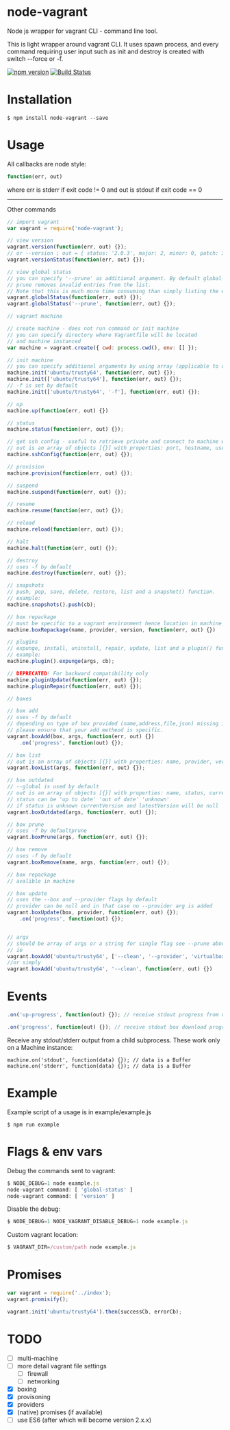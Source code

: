 # node-vagrant
Node js wrapper for vagrant CLI - command line tool.

This is light wrapper around vagrant CLI.
It uses spawn process, and every command requiring user input
such as init and destroy is created with switch --force or -f.

[![npm version](https://badge.fury.io/js/node-vagrant.svg)](https://badge.fury.io/js/node-vagrant)
[![Build Status](https://travis-ci.org/edin-m/node-vagrant.svg?branch=master)](https://travis-ci.org/edin-m/node-vagrant)

Installation
===

```
$ npm install node-vagrant --save
```

Usage
===

All callbacks are node style:
```js
function(err, out)
```
where err is stderr if exit code != 0 and out is stdout if exit code == 0
___
Other commands
```js
// import vagrant
var vagrant = require('node-vagrant');

// view version
vagrant.version(function(err, out) {});
// or --version ; out = { status: '2.0.3', major: 2, minor: 0, patch: 3 }
vagrant.versionStatus(function(err, out) {});

// view global status
// you can specify '--prune' as additional argument. By default global-status is based on a cache,
// prune removes invalid entries from the list.
// Note that this is much more time consuming than simply listing the entries.
vagrant.globalStatus(function(err, out) {});
vagrant.globalStatus('--prune', function(err, out) {});

// vagrant machine

// create machine - does not run command or init machine
// you can specify directory where Vagrantfile will be located
// and machine instanced
var machine = vagrant.create({ cwd: process.cwd(), env: [] });

// init machine
// you can specify additional arguments by using array (applicable to other functions)
machine.init('ubuntu/trusty64', function(err, out) {});
machine.init(['ubuntu/trusty64'], function(err, out) {});
// -f is set by default
machine.init(['ubuntu/trusty64', '-f'], function(err, out) {});

// up
machine.up(function(err, out) {})

// status
machine.status(function(err, out) {});

// get ssh config - useful to retrieve private and connect to machine with ssh2
// out is an array of objects [{}] with properties: port, hostname, user, private_key
machine.sshConfig(function(err, out) {});

// provision
machine.provision(function(err, out) {});

// suspend
machine.suspend(function(err, out) {});

// resume
machine.resume(function(err, out) {});

// reload
machine.reload(function(err, out) {});

// halt
machine.halt(function(err, out) {});

// destroy
// uses -f by default
machine.destroy(function(err, out) {});

// snapshots
// push, pop, save, delete, restore, list and a snapshot() function.
// example:
machine.snapshots().push(cb);

// box repackage
// must be specific to a vagrant environment hence location in machine
machine.boxRepackage(name, provider, version, function(err, out) {})

// plugins
// expunge, install, uninstall, repair, update, list and a plugin() function.
// example:
machine.plugin().expunge(args, cb);

// DEPRECATED! For backward compatibility only
machine.pluginUpdate(function(err, out) {});
machine.pluginRepair(function(err, out) {});

// boxes

// box add
// uses -f by default
// depending on type of box provided (name,address,file,json) missing information may be prompted.
// please ensure that your add metheod is specific.
vagrant.boxAdd(box, args, function(err, out) {})
    .on('progress', function(out) {});

// box list
// out is an array of objects [{}] with properties: name, provider, version
vagrant.boxList(args, function(err, out) {});

// box outdated
// --global is used by default
// out is an array of objects [{}] with properties: name, status, currentVersion, latestVersion
// status can be 'up to date' 'out of date' 'unknown'
// if status is unknown currentVersion and latestVersion will be null
vagrant.boxOutdated(args, function(err, out) {});

// box prune
// uses -f by defaultprune
vagrant.boxPrune(args, function(err, out) {});

// box remove
// uses -f by default
vagrant.boxRemove(name, args, function(err, out) {});

// box repackage
// avalible in machine

// box update
// uses the --box and --provider flags by default
// provider can be null and in that case no --provider arg is added
vagrant.boxUpdate(box, provider, function(err, out) {});
    .on('progress', function(out) {});


// args
// should be array of args or a string for single flag see --prune abov
// ie
vagrant.boxAdd('ubuntu/trusty64', ['--clean', '--provider', 'virtualbox'], function(err, out) {})
//or simply
vagrant.boxAdd('ubuntu/trusty64', '--clean', function(err, out) {})
```

Events
===
```js
.on('up-progress', function(out) {}); // receive stdout progress from up of vagrant

.on('progress', function(out) {}); // receive stdout box download progress
```

Receive any stdout/stderr output from a child subprocess. These work only on a Machine instance:

```
machine.on('stdout', function(data) {}); // data is a Buffer
machine.on('stderr', function(data) {}); // data is a Buffer
```

Example
===

Example script of a usage is in example/example.js

```
$ npm run example
```

Flags & env vars
===

Debug the commands sent to vagrant:
```js
$ NODE_DEBUG=1 node example.js
node-vagrant command: [ 'global-status' ]
node-vagrant command: [ 'version' ]
```

Disable the debug:
```js
$ NODE_DEBUG=1 NODE_VAGRANT_DISABLE_DEBUG=1 node example.js
```

Custom vagrant location:
```js
$ VAGRANT_DIR=/custom/path node example.js
```

Promises
===

```js
var vagrant = require('../index');
vagrant.promisify();

vagrant.init('ubuntu/trusty64').then(successCb, errorCb);
```

TODO
===
- [ ] multi-machine
- [ ] more detail vagrant file settings
    - [ ] firewall
    - [ ] networking
- [x] boxing
- [x] provisoning
- [x] providers
- [x] (native) promises (if available)
- [ ] use ES6 (after which will become version 2.x.x)
